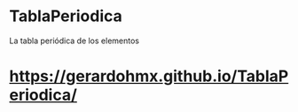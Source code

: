 # TablaPeriodica
La tabla periódica de los elementos

# https://gerardohmx.github.io/TablaPeriodica/
